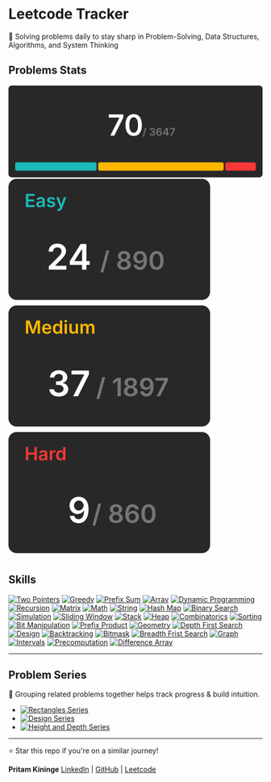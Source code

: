 # Leetcode Tracker
  
🚀 Solving problems daily to stay sharp in Problem-Solving, Data Structures, Algorithms, and System Thinking

## Problems Stats

[![all problmes](./assets/totalCard.svg)](./README.md)  
[![easy problmes](./assets/easyCard.svg)](./easy.md)[![medium problmes](./assets/mediumCard.svg)](medium.md)[![hard problmes](./assets/hardCard.svg)](hard.md)

## Skills

[![Two Pointers](https://img.shields.io/badge/Two_Pointers-gray)](./skills/two_pointers.md) [![Greedy](https://img.shields.io/badge/Greedy-gray)](./skills/greedy.md) [![Prefix Sum](https://img.shields.io/badge/Prefix_Sum-gray)](./skills/prefix_sum.md) [![Array](https://img.shields.io/badge/Array-gray)](./skills/array.md) [![Dynamic Programming](https://img.shields.io/badge/Dynamic_Programming-gray)](./skills/dynamic_programming.md) [![Recursion](https://img.shields.io/badge/Recursion-gray)](./skills/recursion.md) [![Matrix](https://img.shields.io/badge/Matrix-gray)](./skills/matrix.md) [![Math](https://img.shields.io/badge/Math-gray)](./skills/math.md) [![String](https://img.shields.io/badge/String-gray)](./skills/string.md) [![Hash Map](https://img.shields.io/badge/Hash_Map-gray)](./skills/hash_map.md) [![Binary Search](https://img.shields.io/badge/Binary_Search-gray)](./skills/binary_search.md) [![Simulation](https://img.shields.io/badge/Simulation-gray)](./skills/simulation.md) [![Sliding Window](https://img.shields.io/badge/Sliding_Window-gray)](./skills/sliding_window.md) [![Stack](https://img.shields.io/badge/Stack-gray)](./skills/stack.md) [![Heap](https://img.shields.io/badge/Heap-gray)](./skills/heap.md) [![Combinatorics](https://img.shields.io/badge/Combinatorics-gray)](./skills/combinatorics.md) [![Sorting](https://img.shields.io/badge/Sorting-gray)](./skills/sorting.md) [![Bit Manipulation](https://img.shields.io/badge/Bit_Manipulation-gray)](./skills/bit_manipulation.md) [![Prefix Product](https://img.shields.io/badge/Prefix_Product-gray)](./skills/prefix_product.md) [![Geometry](https://img.shields.io/badge/Geometry-gray)](./skills/geometry.md) [![Depth First Search](https://img.shields.io/badge/Depth_First_Search-gray)](./skills/depth_first_search.md) [![Design](https://img.shields.io/badge/Design-gray)](./skills/design.md) [![Backtracking](https://img.shields.io/badge/Backtracking-gray)](./skills/backtracking.md) [![Bitmask](https://img.shields.io/badge/Bitmask-gray)](./skills/bitmask.md) [![Breadth Frist Search](https://img.shields.io/badge/Breadth_Frist_Search-gray)](./skills/breadth_frist_search.md) [![Graph](https://img.shields.io/badge/Graph-gray)](./skills/graph.md)   [![Intervals](https://img.shields.io/badge/Intervals-gray)](./skills/intervals.md)   [![Precomputation](https://img.shields.io/badge/Precomputation-gray)](./skills/precomputation.md) [![Difference Array](https://img.shields.io/badge/Difference_Array-gray)](./skills/difference_array.md) 

---

## Problem Series  

📌 Grouping related problems together helps track progress & build intuition.  

- [![Rectangles Series](https://img.shields.io/badge/Series-Rectangles_in_Matrix-blue?style=for-the-badge)](/series/rectangles-in-matrix.md)  
- [![Design Series](https://img.shields.io/badge/Series-Design-blue?style=for-the-badge)](/series/design.md)
- [![Height and Depth Series](https://img.shields.io/badge/Series-Height_and_Depth-blue?style=for-the-badge)](/series/height-and-depth.md)  

---

⭐ Star this repo if you're on a similar journey!

**Pritam Kininge**
[LinkedIn](https://linkedin.com/in/pritam-kininge)  |  [GitHub](https://github.com/kininge)  |  [Leetcode](https://leetcode.com/u/kininge007/)
